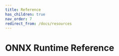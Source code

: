 ```yaml
---
title: Reference
has_children: true
nav_order: 7
redirect_from: /docs/resources
---
```


# ONNX Runtime Reference
